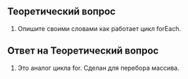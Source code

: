 ## Теоретический вопрос

1. Опишите своими словами как работает цикл forEach.

## Ответ на Теоретический вопрос

1. Это аналог цикла for. Сделан для перебора массива.
